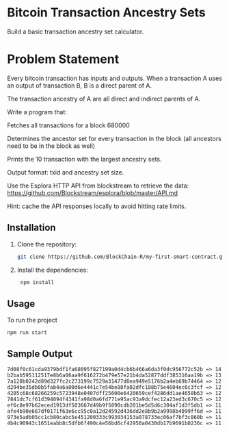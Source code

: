 # Bitcoin Transaction Ancestry Sets

Build a basic transaction ancestry set calculator.

# Problem Statement

Every bitcoin transaction has inputs and outputs. When a transaction A uses an output of transaction B, B is a direct parent of A.

The transaction ancestry of A are all direct and indirect parents of A.



Write a program that:

Fetches all transactions for a block 680000

Determines the ancestor set for every transaction in the block (all ancestors need to be in the block as well)

Prints the 10 transaction with the largest ancestry sets.



Output format: txid and ancestry set size.

Use the Esplora HTTP API from blockstream to retrieve the data: https://github.com/Blockstream/esplora/blob/master/API.md

Hint: cache the API responses locally to avoid hitting rate limits.


## Installation

1. Clone the repository:

   ```sh
   git clone https://github.com/BlockChain-R/my-first-smart-contract.git
   ```
2. Install the dependencies:

   ```sh
    npm install
    ```


## Usage

To run the project

   `npm run start`
   
## Sample Output

```
7d08f0c61cda9379bdf1fa68095f827199a0d4cb6b466a6da3f0dc956772c52b => 14
b2bab595112517e8b6a06aa9f616272b479e57e21b4da52877ddf385316aa19b => 13
7a128b0242d89d327fc2c273199c7529a31477d8ea949e5176b2a4eb69b74464 => 12
d294be35db0b5fab4a6a00d6e4441c7e54be88fa02dfc188b75e4604ec6c3fcf => 12
4205c68c68266259c5723948e0407dff25600e6420659cef4286dd1ae4658b63 => 12
7841dc7cf61d394094f4341fa98d0a6fd771e95ac93a9dcfec12a23ed3c670c5 => 12
ef6c8e97b62eced1913df503667d49b9f5890cdb201be5d5d6c304af1d3f5db1 => 11
afe4b90e667df0171f63e6cc95c0a12d24592d436dd2e8b9b2a9998b4099ff6d => 11
973e5adb05cc1cb80cabc5e451200333c993034153a078733ec06af7bf3c860b => 11
4b4c90943c1651eabb8c5dfb6f490c4e56bd6cf42950a0430db17b9691b0236c => 11
```